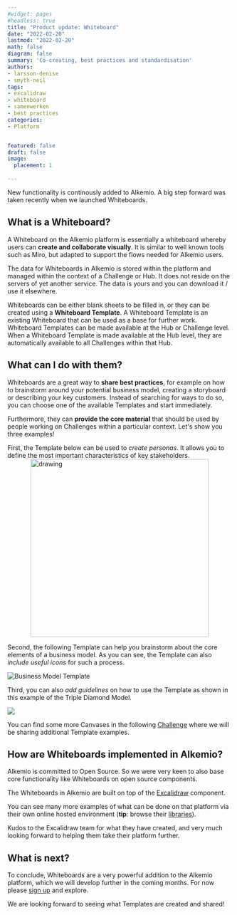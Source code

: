 ```yaml
---
#widget: pages
#headless: true
title: "Product update: Whiteboard"
date: "2022-02-20"
lastmod: "2022-02-20"
math: false
diagram: false
summary: 'Co-creating, best practices and standardisation'
authors:
- larsson-denise
- smyth-neil
tags:
- excalidraw
- whiteboard
- samenwerken
- best practices
categories:
- Platform


featured: false
draft: false
image:
  placement: 1
  
---
```

New functionality is continously added to Alkemio. A big step forward was taken recently when we launched Whiteboards.

## What is a Whiteboard?
A Whiteboard on the Alkemio platform is essentially a whiteboard whereby users can **create and collaborate visually**. It is similar to well known tools such as Miro, but adapted to support the flows needed for Alkemio users. 

The data for Whiteboards in Alkemio is stored within the platform and managed within the context of a Challenge or Hub. It does not reside on the servers of yet another service. The data is yours and you can download it / use it elsewhere.

Whiteboards can be either blank sheets to be filled in, or they can be created using a **Whiteboard Template**. A Whiteboard Template is an existing Whiteboard that can be used as a base for further work. Whiteboard Templates can be made available at the Hub or Challenge level. When a Whiteboard Template is made available at the Hub level, they are automatically available to all Challenges within that Hub.
## What can I do with them?
Whiteboards are a great way to **share best practices**, for example on how to brainstorm around your potential business model, creating a storyboard or describing your key customers. Instead of searching for ways to do so, you can choose one of the available Templates and start immediately. 

Furthermore, they can **provide the core material** that should be used by people working on Challenges within a particular context. Let's show you three examples!

First, the Template below can be used to *create personas*. It allows you to define the most important characteristics of key stakeholders.
  <img src="https://i.imgur.com/lR5r3vp.png" alt="drawing" width="400" style="display: block; margin: 0 auto"/>

Second, the following Template can help you brainstorm about the core elements of a business model. As you can see, the Template can also *include useful icons* for such a process. 

![Business Model Template](https://i.imgur.com/duvaQBp.png)

Third, you can also *add guidelines* on how to use the Template as shown in this example of the Triple Diamond Model.

![](https://i.imgur.com/UPooMO2.jpg)

You can find some more Canvases in the following [Challenge](https://alkem.io/open-innovation/challenges/canvas-templates/dashboard) where we will be sharing additional Template examples.

## How are Whiteboards implemented in Alkemio?
Alkemio is committed to Open Source. So we were very keen to also base core functionality like Whiteboards on open source components. 

The Whiteboards in Alkemio are built on top of the [Excalidraw](https://github.com/excalidraw) component. 

You can see many more examples of what can be done on that platform via their own online hosted environment (**tip**: browse their [libraries](https://libraries.excalidraw.com/?target=_excalidraw&referrer=https%3A%2F%2Fexcalidraw.com%2F&useHash=true&token=RM8c2HaxtZ5dajcEvn9LU&theme=light&version=2&sort=new)). 

Kudos to the Excalidraw team for what they have created, and very much looking forward to helping them take their platform further.
## What is next?

To conclude, Whiteboards are a very powerful addition to the Alkemio platform, which we will develop further in the coming months. For now please [sign up](https://alkem.io/identity/registration) and explore. 

We are looking forward to seeing what Templates are created and shared!





